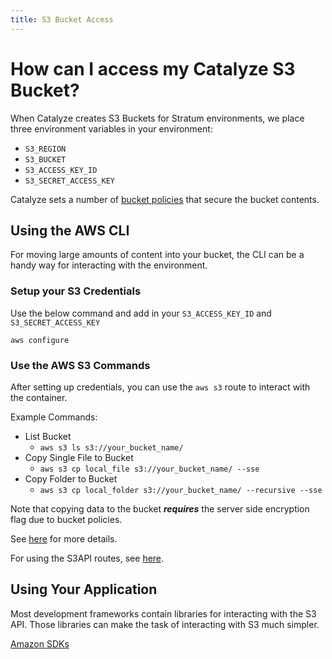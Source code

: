 ```yaml
---
title: S3 Bucket Access
---
```


# How can I access my Catalyze S3 Bucket?

When Catalyze creates S3 Buckets for Stratum environments, we place three environment variables in your environment:

- `S3_REGION`
- `S3_BUCKET`
- `S3_ACCESS_KEY_ID`
- `S3_SECRET_ACCESS_KEY`

Catalyze sets a number of [bucket policies](/stratum/articles/s3-bucket-policies) that secure the bucket contents.

## Using the AWS CLI

For moving large amounts of content into your bucket, the CLI can be a handy way for interacting with the environment.

### Setup your S3 Credentials

Use the below command and add in your `S3_ACCESS_KEY_ID` and `S3_SECRET_ACCESS_KEY`

`aws configure`

### Use the AWS S3 Commands

After setting up credentials, you can use the `aws s3` route to interact with the container.

Example Commands:

- List Bucket
  - `aws s3 ls s3://your_bucket_name/`
- Copy Single File to Bucket
  - `aws s3 cp local_file s3://your_bucket_name/ --sse`
- Copy Folder to Bucket
  - `aws s3 cp local_folder s3://your_bucket_name/ --recursive --sse`

Note that copying data to the bucket ***requires*** the server side encryption flag due to bucket policies.

See [here](http://docs.aws.amazon.com/cli/latest/reference/s3/index.html) for more details.

For using the S3API routes, see [here](http://docs.aws.amazon.com/cli/latest/reference/s3api/index.html).

## Using Your Application

Most development frameworks contain libraries for interacting with the S3 API. Those libraries can make the task of interacting with S3 much simpler.

[Amazon SDKs](https://aws.amazon.com/tools/)
